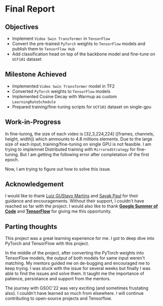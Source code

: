 # Final Report

## Objectives

* Implement  `Video Swin Transformer` in `TensorFlow`
* Convert the pre-trained `PyTorch` weights to `TensorFlow` models and publish them to `TensorFlow Hub`
* Add classification head on top of the backbone model and fine-tune on `UCF101` dataset 

## Milestone Achieved

* Implemented `Video Swin Transformer` model in TF2
* Converted `PyTorch` weights to `TensorFlow` models
* Implemented Cosine Decay with Warmup as custom `LearningRateSchedule` 
* Prepared training/fine-tuning scripts for `UCF101` dataset on single-gpu


## Work-in-Progress
In fine-tuning, the size of each video is [32,3,224,224] ([frames, channels, height, width]) which ammounts to 4.8 millions elements. Due to the large size of each input, training/fine-tuning on single GPU is not feasible. I am trying to implemnet Distributed training with `MirroredStrategy` for fine-tuning. But I am getting the following error after completation of the first epoch. 

Now, I am trying to figure out how to solve this issue.


## Acknowledgement 

I would like to thank [Luiz GUStavo Martins](https://www.linkedin.com/in/luiz-gustavo-martins-64ab5891/) and  [Sayak Paul](https://www.linkedin.com/in/sayak-paul/) for their guidance and encouragements. Without their support, I couldn't have reached so far with the project. I would also like to thank [**Google Summer of Code**](https://summerofcode.withgoogle.com) and [**TensorFlow**](https://www.tensorflow.org) for giving me this opportunity.


## Parting thoughts 
This project was a great learning experience for me. I got to deep dive into PyTorch and TensorFlow with this project.

In the middle of the project, after converting the PyTorch weights into TensorFlow models, the output of both models for same input weren't matching. My mentors guided me on de-bugging and encouraged me to keep trying. I was stuck with the issue for several weeks but finally I was able to find the issues and solve them. It taught me the importance of patience, persistance and support from the mentors. 

The journey with GSOC'22 was very exciting (and sometimes frustating also). I couldn't have learned so much from elsewhere. I will continue contributing to open-source projects and Tensorflow. 




